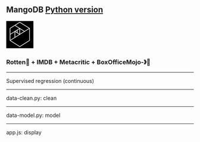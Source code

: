 ## MangoDB [Python version](https://img.shields.io/badge/python-%E2%89%A53.6-blue.svg?style=flat-square&logo=python&logoColor=white)

![Metis logo](metis.png)

### Rotten🍅 + IMDB + Metacritic + BoxOfficeMojo-》🥭

----

Supervised regression (continuous)



----

data-clean.py: clean

----

data-model.py: model

----

app.js: display
